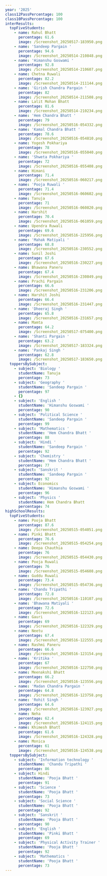 ```yaml
---
year: '2025'
class12PassPercentage: 100
class10PassPercentage: 100
interResults:
  topFiveStudents:
    - name: Rahul Bhatt
      percentage: 61.6
      image: /Screenshot_20250517-183950.png
    - name: 'Sandeep Pargain '
      percentage: 94.6
      image: /Screenshot_20250514-210848.png
    - name: 'Himanshu Goswami '
      percentage: 92.8
      image: /Screenshot_20250514-210607.png
    - name: Chetna Ruwali
      percentage: 82.2
      image: /Screenshot_20250514-211144.png
    - name: 'Girish Chandra Pargain '
      percentage: 82
      image: /Screenshot_20250514-211508.png
    - name: Lalit Mohan Bhatt
      percentage: 81.6
      image: /Screenshot_20250514-210234.png
    - name: 'Hem Chandra Bhatt '
      percentage: 79
      image: /Screenshot_20250516-054332.png
    - name: 'Kamal Chandra Bhatt '
      percentage: 78.6
      image: /Screenshot_20250516-054810.png
    - name: Yogesh Pokhariya
      percentage: 78
      image: /Screenshot_20250516-055040.png
    - name: 'Shweta Pokhariya '
      percentage: 72
      image: /Screenshot_20250516-055408.png
    - name: Himani
      percentage: 71.4
      image: /Screenshot_20250516-060217.png
    - name: 'Pooja Ruwali '
      percentage: 71.4
      image: /Screenshot_20250516-060602.png
    - name: Tanuja
      percentage: 71
      image: /Screenshot_20250516-060820.png
    - name: Harshit
      percentage: 70.4
      image: /Screenshot_20250516-061059.png
    - name: Upendra Ruwali
      percentage: 69.6
      image: /Screenshot_20250516-225956.png
    - name: 'Mahak Matiyali '
      percentage: 68.8
      image: /Screenshot_20250516-230552.png
    - name: Sunil Joshi
      percentage: 67.6
      image: /Screenshot_20250516-230227.png
    - name: Bhawana Paneru
      percentage: 67.4
      image: /Screenshot_20250516-230849.png
    - name: Prachi Pargain
      percentage: 66.6
      image: /Screenshot_20250516-231206.png
    - name: Harshit Joshi
      percentage: 66.4
      image: /Screenshot_20250516-231447.png
    - name: 'Dheeraj Singh '
      percentage: 65.8
      image: /Screenshot_20250516-231657.png
    - name: Mamta
      percentage: 64.2
      image: /Screenshot_20250517-075400.png
    - name: 'Shanti Pargain '
      percentage: 63.2
      image: /Screenshot_20250517-183324.png
    - name: 'Pankaj Singh '
      percentage: 62.8
      image: /Screenshot_20250517-183650.png
  toppersBySubject:
    - subject: 'Biology '
      studentName: Tanuja
      percentage: 73
    - subject: 'Geography '
      studentName: 'Sandeep Pargain '
      percentage: 97
    - {}
    - subject: 'English '
      studentName: 'Himanshu Goswami '
      percentage: 90
    - subject: 'Political Science '
      studentName: 'Sandeep Pargain '
      percentage: 99
    - subject: 'Mathematics '
      studentName: 'Hem Chandra Bhatt '
      percentage: 88
    - subject: 'Hindi '
      studentName: 'Sandeep Pargain '
      percentage: 92
    - subject: 'Chemistry '
      studentName: 'Hem Chandra Bhatt '
      percentage: 77
    - subject: 'Sanskrit '
      studentName: 'Sandeep Pargain '
      percentage: 92
    - subject: Economics
      studentName: 'Himanshu Goswami '
      percentage: 96
    - subject: 'Physics '
      studentName: Hem Chandra Bhatt
      percentage: 74
highSchoolResults:
  topFiveStudents:
    - name: Pooja Bhatt
      percentage: 87.6
      image: /Screenshot_20250515-054051.png
    - name: Pinki Bhatt
      percentage: 76.6
      image: /Screenshot_20250515-054254.png
    - name: Deepa Chauthia
      percentage: 76
      image: /Screenshot_20250515-054430.png
    - name: Pooja Ruwali
      percentage: 76
      image: /Screenshot_20250515-054608.png
    - name: Guddu Ruwali
      percentage: 73.4
      image: /Screenshot_20250515-054736.png
    - name: 'Chandu Tripathi '
      percentage: 72.8
      image: /Screenshot_20250516-110107.png
    - name: 'Bhawana Matiyali '
      percentage: 72.6
      image: /Screenshot_20250516-122123.png
    - name: Gauri
      percentage: 69
      image: /Screenshot_20250516-122329.png
    - name: Neetu
      percentage: 67.4
      image: /Screenshot_20250516-122555.png
    - name: Rashmi Paneru
      percentage: 66.6
      image: /Screenshot_20250516-123154.png
    - name: 'Kritika '
      percentage: 67
      image: /Screenshot_20250516-122750.png
    - name: Meenakshi Bhatt
      percentage: 66.2
      image: /Screenshot_20250516-123556.png
    - name: 'Madan Chandra Pargain '
      percentage: 64.8
      image: /Screenshot_20250516-123758.png
    - name: 'Rohit Singh '
      percentage: 64.6
      image: /Screenshot_20250516-123927.png
    - name: Neha
      percentage: 62.4
      image: /Screenshot_20250516-124115.png
    - name: Khimesh Bhatt
      percentage: 61.6
      image: /Screenshot_20250516-124328.png
    - name: Monica
      percentage: 61
      image: /Screenshot_20250516-124538.png
  toppersBySubject:
    - subject: 'Information technology '
      studentName: 'Chandu Tripathi '
      percentage: 86
    - subject: Hindi
      studentName: 'Pooja Bhatt '
      percentage: 91
    - subject: 'Science '
      studentName: 'Pooja Bhatt '
      percentage: 73
    - subject: 'Social Science '
      studentName: 'Pooja Bhatt '
      percentage: 92
    - subject: 'Sanskrit '
      studentName: 'Pooja Bhatt '
      percentage: 90
    - subject: 'English '
      studentName: 'Pinki Bhatt '
      percentage: 69
    - subject: 'Physical Activity Trainer '
      studentName: 'Pooja Bhatt '
      percentage: 92
    - subject: 'Mathematics '
      studentName: 'Pooja Bhatt '
      percentage: 73
---
```


